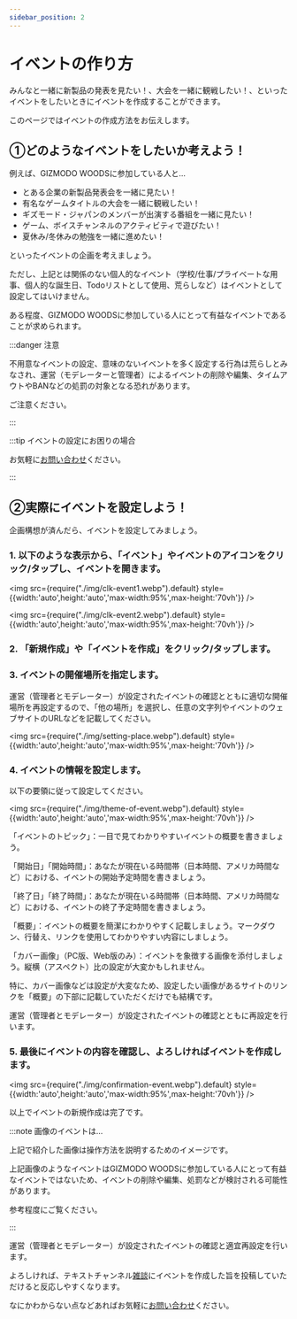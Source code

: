 ```yaml
---
sidebar_position: 2
---
```


# イベントの作り方

みんなと一緒に新製品の発表を見たい！、大会を一緒に観戦したい！、といったイベントをしたいときにイベントを作成することができます。

このページではイベントの作成方法をお伝えします。

## ①どのようなイベントをしたいか考えよう！

例えば、GIZMODO WOODSに参加している人と...

* とある企業の新製品発表会を一緒に見たい！
* 有名なゲームタイトルの大会を一緒に観戦したい！
* ギズモード・ジャパンのメンバーが出演する番組を一緒に見たい！
* ゲーム、ボイスチャンネルのアクティビティで遊びたい！
* 夏休み/冬休みの勉強を一緒に進めたい！

といったイベントの企画を考えましょう。

ただし、上記とは関係のない個人的なイベント（学校/仕事/プライベートな用事、個人的な誕生日、Todoリストとして使用、荒らしなど）はイベントとして設定してはいけません。

ある程度、GIZMODO WOODSに参加している人にとって有益なイベントであることが求められます。

:::danger 注意

不用意なイベントの設定、意味のないイベントを多く設定する行為は荒らしとみなされ、運営（モデレーターと管理者）によるイベントの削除や編集、タイムアウトやBANなどの処罰の対象となる恐れがあります。

ご注意ください。

:::

:::tip イベントの設定にお困りの場合

お気軽に[お問い合わせ](/docs/tutorial-inquiry/qa-faq.md)ください。

:::

## ②実際にイベントを設定しよう！

企画構想が済んだら、イベントを設定してみましょう。

### 1. 以下のような表示から、「イベント」やイベントのアイコンをクリック/タップし、イベントを開きます。

<img src={require("./img/clk-event1.webp").default} style={{width:'auto',height:'auto','max-width:95%',max-height:'70vh'}} />

<img src={require("./img/clk-event2.webp").default} style={{width:'auto',height:'auto','max-width:95%',max-height:'70vh'}} />

### 2. 「新規作成」や「イベントを作成」をクリック/タップします。

### 3. イベントの開催場所を指定します。

運営（管理者とモデレーター）が設定されたイベントの確認とともに適切な開催場所を再設定するので、「他の場所」を選択し、任意の文字列やイベントのウェブサイトのURLなどを記載してください。

<img src={require("./img/setting-place.webp").default} style={{width:'auto',height:'auto','max-width:95%',max-height:'70vh'}} />

### 4. イベントの情報を設定します。

以下の要領に従って設定してください。

<img src={require("./img/theme-of-event.webp").default} style={{width:'auto',height:'auto','max-width:95%',max-height:'70vh'}} />

「イベントのトピック」：一目で見てわかりやすいイベントの概要を書きましょう。

「開始日」「開始時間」：あなたが現在いる時間帯（日本時間、アメリカ時間など）における、イベントの開始予定時間を書きましょう。

「終了日」「終了時間」：あなたが現在いる時間帯（日本時間、アメリカ時間など）における、イベントの終了予定時間を書きましょう。

「概要」：イベントの概要を簡潔にわかりやすく記載しましょう。マークダウン、行替え、リンクを使用してわかりやすい内容にしましょう。

「カバー画像」（PC版、Web版のみ）：イベントを象徴する画像を添付しましょう。縦横（アスペクト）比の設定が大変かもしれません。

特に、カバー画像などは設定が大変なため、設定したい画像があるサイトのリンクを「概要」の下部に記載していただくだけでも結構です。

運営（管理者とモデレーター）が設定されたイベントの確認とともに再設定を行います。

### 5. 最後にイベントの内容を確認し、よろしければイベントを作成します。

<img src={require("./img/confirmation-event.webp").default} style={{width:'auto',height:'auto','max-width:95%',max-height:'70vh'}} />

以上でイベントの新規作成は完了です。

:::note 画像のイベントは...

上記で紹介した画像は操作方法を説明するためのイメージです。

上記画像のようなイベントはGIZMODO WOODSに参加している人にとって有益なイベントではないため、イベントの削除や編集、処罰などが検討される可能性があります。

参考程度にご覧ください。

:::

運営（管理者とモデレーター）が設定されたイベントの確認と適宜再設定を行います。

よろしければ、テキストチャンネル[雑談](https://discord.com/channels/753903663298117694/768485824517505055)にイベントを作成した旨を投稿していただけると反応しやすくなります。

なにかわからない点などあればお気軽に[お問い合わせ](/docs/tutorial-inquiry/qa-faq.md)ください。
